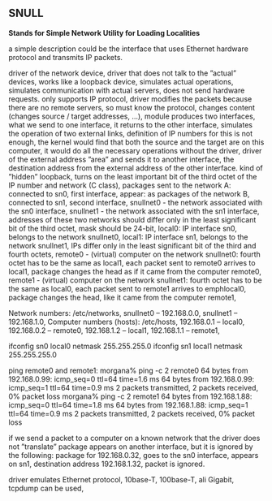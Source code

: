 ## SNULL
**Stands for Simple Network Utility for Loading Localities**

a simple description could be the interface that uses Ethernet hardware protocol and transmits IP packets.


driver of the network device,
driver that does not talk to the ”actual” devices,
works like a loopback device,
simulates actual operations,
simulates communication with actual servers,
does not send hardware requests.
only supports IP protocol,
driver modifies the packets because there are no remote
servers,
so must know the protocol,
changes content (changes source / target addresses, ...),
module produces two interfaces,
what we send to one interface, it returns to the other
interface,
simulates the operation of two external links,
definition of IP numbers for this is not enough,
the kernel would find that both the source and the target are
on this computer,
it would do all the necessary operations without the driver,
driver of the external address ”area” and sends it to another
interface,
the destination address from the external address of the other
interface.
kind of ”hidden” loopback,
turns on the least important bit of the third octet of the IP
number and network (C class),
packages sent to the network A:
connected to sn0,
first interface,
appear:
as packages of the network B,
connected to sn1,
second interface,
snullnet0 - the network associated with the sn0 interface,
snullnet1 - the network associated with the sn1 interface,
addresses of these two networks should differ only in the least
significant bit of the third octet,
mask should be 24-bit,
local0:
IP interface sn0,
belongs to the network snullnet0,
local1:
IP interface sn1,
belongs to the network snullnet1,
IPs differ only in the least significant bit of the third and
fourth octets,
remote0 - (virtual) computer on the network snullnet0:
fourth octet has to be the same as local1,
each packet sent to remote0 arrives to local1,
package changes the head as if it came from the computer
remote0,
remote1 - (virtual) computer on the network snullnet1:
fourth octet has to be the same as local0,
each packet sent to remote1 arrives to emphlocal0,
package changes the head, like it came from the computer
remote1,

Network numbers:
/etc/networks,
snullnet0 – 192.168.0.0,
snullnet1 – 192.168.1.0,
Computer numbers (hosts):
/etc/hosts,
192.168.0.1 – local0,
192.168.0.2 – remote0,
192.168.1.2 – local1,
192.168.1.1 – remote1,


ifconfig sn0 local0 netmask 255.255.255.0
ifconfig sn1 local1 netmask 255.255.255.0

ping remote0 and remote1:
morgana% ping -c 2 remote0
64 bytes from 192.168.0.99: icmp_seq=0 ttl=64 time=1.6 ms
64 bytes from 192.168.0.99: icmp_seq=1 ttl=64 time=0.9 ms
2 packets transmitted, 2 packets received, 0% packet loss
morgana% ping -c 2 remote1
64 bytes from 192.168.1.88: icmp_seq=0 ttl=64 time=1.8 ms
64 bytes from 192.168.1.88: icmp_seq=1 ttl=64 time=0.9 ms
2 packets transmitted, 2 packets received, 0% packet loss

if we send a packet to a computer on a known network that
the driver does not ”translate”
package appears on another interface, but it is ignored by the
following:
package for 192.168.0.32,
goes to the sn0 interface,
appears on sn1,
destination address 192.168.1.32,
packet is ignored.

driver emulates Ethernet protocol,
10base-T, 100base-T, ali Gigabit,
tcpdump can be used,

